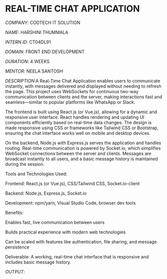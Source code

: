 # REAL-TIME CHAT APPLICATION

*COMPANY*: CODTECH IT SOLUTION

*NAME*: HARSHINI THUMMALA

*INTERN ID*: CT04DL91

*DOMAIN*: FRONT END DEVELOPMENT

*DURATION*: 4 WEEKS

*MENTOR*: NEELA SANTOSH

*DESCRIPTION*:A Real-Time Chat Application enables users to communicate instantly, with messages delivered and displayed without needing to refresh the page. This project uses WebSockets for continuous two-way communication between clients and the server, making interactions fast and seamless—similar to popular platforms like WhatsApp or Slack.

The frontend is built using React.js (or Vue.js), allowing for a dynamic and responsive user interface. React handles rendering and updating UI components efficiently based on real-time data changes. The design is made responsive using CSS or frameworks like Tailwind CSS or Bootstrap, ensuring the chat interface works well on mobile and desktop devices.

On the backend, Node.js with Express.js serves the application and handles routing. Real-time communication is powered by Socket.io, which simplifies WebSocket connections between the server and clients. Messages are broadcast instantly to all users, and a basic message history is maintained during the session.

Tools and Technologies Used:

Frontend: React.js (or Vue.js), CSS/Tailwind CSS, Socket.io-client

Backend: Node.js, Express.js, Socket.io

Development: npm/yarn, Visual Studio Code, browser dev tools


Benefits:

Enables fast, live communication between users

Builds practical experience with modern web technologies

Can be scaled with features like authentication, file sharing, and message persistence


Deliverable: A working, real-time chat interface that is responsive and includes basic message history.



*OUTPUT*:

